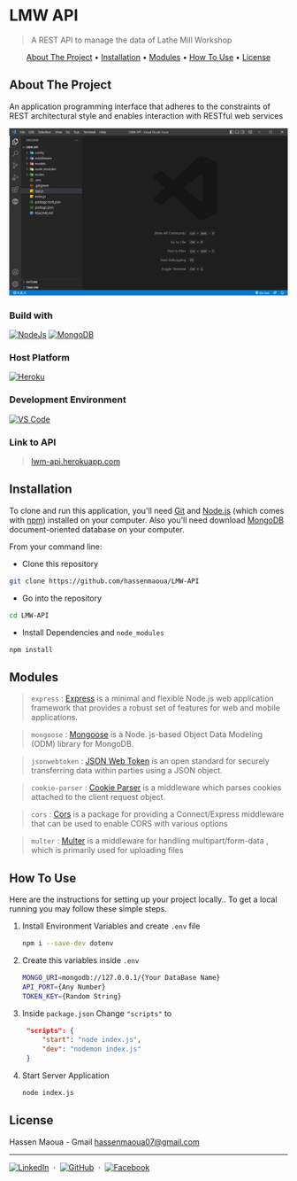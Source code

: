 # LMW API

> A REST API to manage the data of Lathe Mill Workshop

<p align="center">
  <a href="#about-the-project">About The Project</a> •
  <a href="#installation">Installation</a> •
  <a href="#modules">Modules</a> •
  <a href="#how-to-use">How To Use</a> •
  <a href="#license">License</a>
</p>

## About The Project

An application programming interface that adheres to the constraints of REST architectural style and enables interaction with RESTful web services

![screenshot](screenshot.png)

### Build with

[<img alt="NodeJs" src="https://img.shields.io/badge/node-6DA55F?style=for-the-badge&logo=node.js&logoColor=white">](https://nodejs.org/en/)
[<img alt="MongoDB" src="https://img.shields.io/badge/MongoDB-%234ea94b.svg?style=for-the-badge&logo=mongodb&logoColor=white">](https://www.mongodb.com/)

### Host Platform

[<img alt="Heroku" src="https://img.shields.io/badge/heroku-%23430098.svg?style=for-the-badge&logo=heroku&logoColor=white">](https://dashboard.heroku.com/)

### Development Environment

[<img alt="VS Code" src="https://img.shields.io/badge/VS%20Code-0078d7.svg?style=for-the-badge&logo=visual-studio-code&logoColor=white">](https://code.visualstudio.com/)

### Link to API

> [lwm-api.herokuapp.com](https://lwm-api.herokuapp.com)

## Installation

To clone and run this application, you'll need [Git](https://git-scm.com) and [Node.js](https://nodejs.org/en/download/) (which comes with [npm](http://npmjs.com)) installed on your computer. Also you'll need download [MongoDB](https://www.mongodb.com/try/download/community) document-oriented database on your computer.

From your command line:

- Clone this repository

```bash
git clone https://github.com/hassenmaoua/LMW-API
```

- Go into the repository

```bash
cd LMW-API
```

- Install Dependencies and `node_modules`

```bash
npm install
```

## Modules

> `express` : [Express](https://expressjs.com/) is a minimal and flexible Node.js web application framework that provides a robust set of features for web and mobile applications.

> `mongoose` : [Mongoose](https://mongoosejs.com/) is a Node. js-based Object Data Modeling (ODM) library for MongoDB.

> `jsonwebtoken` : [JSON Web Token](https://www.npmjs.com/package/jsonwebtoken) is an open standard for securely transferring data within parties using a JSON object.

> `cookie-parser` : [Cookie Parser](https://www.npmjs.com/package/cookie-parser) is a middleware which parses cookies attached to the client request object.

> `cors` : [Cors](https://www.npmjs.com/package/cors) is a package for providing a Connect/Express middleware that can be used to enable CORS with various options

> `multer` : [Multer](https://www.npmjs.com/package/multer) is a middleware for handling multipart/form-data , which is primarily used for uploading files

## How To Use

Here are the instructions for setting up your project locally..
To get a local running you may follow these simple steps.

1. Install Environment Variables and create `.env` file

   ```sh
   npm i --save-dev dotenv
   ```

2. Create this variables inside `.env`

   ```sh
   MONGO_URI=mongodb://127.0.0.1/{Your DataBase Name}
   API_PORT={Any Number}
   TOKEN_KEY={Random String}
   ```

3. Inside `package.json` Change `"scripts"` to

   ```json
    "scripts": {
        "start": "node index.js",
        "dev": "nodemon index.js"
    }
   ```

4. Start Server Application

   ```sh
   node index.js
   ```

## License

Hassen Maoua - Gmail [hassenmaoua07@gmail.com](https://mail.google.com/mail/?view=cm&fs=1&to=hassenmaoua07@gmail.com&su=About+LMW+API)

---

[<img alt="LinkedIn" src="https://img.shields.io/twitter/url?color=green&label=Hassen%20Maoua&logo=linkedin&style=social&url=https%3A%2F%2Fwww.linkedin.com%2Fin%2Fhassen-maoua">](https://linkedin.com/in/hassen-maoua) &nbsp;&middot;&nbsp; [<img alt="GitHub" src="https://img.shields.io/twitter/url?label=Hassen%20Maoua&logo=github&style=social&url=https%3A%2F%2Fgithub.com%2Fhassenmaoua">](https://github.com/hassenmaoua) &nbsp;&middot;&nbsp; [<img alt="Facebook" src="https://img.shields.io/twitter/url?label=Hassen%20Maoua&logo=facebook&style=social&url=https%3A%2F%2Ffacebook.com%2Fhassen.maoua">](https://facebook.com/hassen.maoua)
